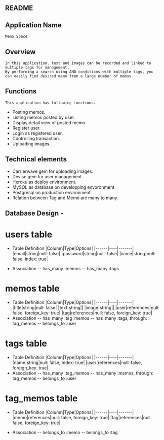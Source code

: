 ### ##############################
## 
##          README
## 
### ##############################

## Application Name
    Memo Space

## Overview ##
    In this application, text and images can be recorded and linked to multiple tags for management.
    By performing a search using AND conditions with multiple tags, you can easily find desired memo from a large number of memos.

## Functions ##
    This application has following functions.
  * Posting memos.
  * Listing memos posted by user.
  * Display detail view of posted memo.
  * Register user.
  * Login as registered user.
  * Controlling transaction.
  * Uploading images.

## Technical elements ##
  * Carrierwave gem for uploading images.
  * Devise gem for user management.
  * Heroku as deploy environment.
  * MySQL as database on developping envoronment.
  * Postgresql on production environment.
  * Relation between Tag and Memo are many to many.

## Database Design -

#  users table

* Table Definition
  |Column|Type|Options|
  |------|----|-------|
  |email|string|null: false|
  |password|string|null: false|
  |name|string|null: false, index: true|

* Association
  -- has_many :memos
  -- has_many :tags

#   memos table

* Table Definition
  |Column|Type|Options|
  |------|----|-------|
  |title|string|null: false|
  |text|string||
  |image|string||
  |user|references|null: false, foreign_key: true|
  |tag|references|null: false, foreign_key: true|
* Association
  -- has_many :tag_memos
  -- has_many :tags, through: tag_memos
  -- belongs_to :user

#   tags table

* Table Definition
  |Column|Type|Options|
  |------|----|-------|
  |name|string|null: false, index: true|
  |user|references|null: false, foreign_key: true|
* Association
  -- has_many :tag_memos
  -- has_many :memos, through: tag_memos
  -- belongs_to :user

#   tag_memos table

* Table Definition
  |Column|Type|Options|
  |------|----|-------|
  |memo|references|null: false, foreign_key: true|
  |tag|references|null: false, foreign_key: true|

* Association
  -- belongs_to :memo
  -- belongs_to :tag

